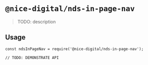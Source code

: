 # `@nice-digital/nds-in-page-nav`

> TODO: description

## Usage

```
const ndsInPageNav = require('@nice-digital/nds-in-page-nav');

// TODO: DEMONSTRATE API
```
